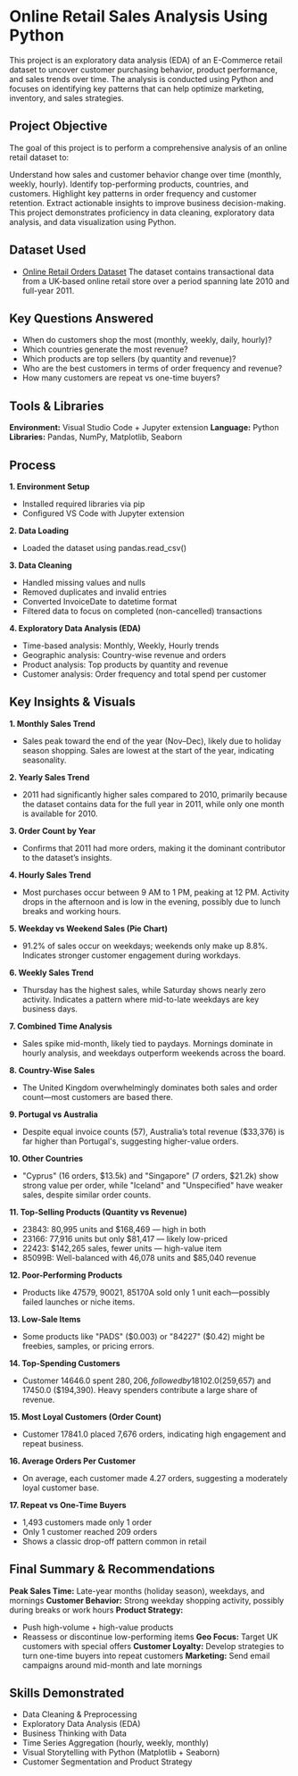 # Online Retail Sales Analysis Using Python
This project is an exploratory data analysis (EDA) of an E-Commerce retail dataset to uncover customer purchasing behavior, product performance, and sales trends over time. The analysis is conducted using Python and focuses on identifying key patterns that can help optimize marketing, inventory, and sales strategies.

## Project Objective
The goal of this project is to perform a comprehensive analysis of an online retail dataset to:

Understand how sales and customer behavior change over time (monthly, weekly, hourly). Identify top-performing products, countries, and customers. Highlight key patterns in order frequency and customer retention. Extract actionable insights to improve business decision-making. This project demonstrates proficiency in data cleaning, exploratory data analysis, and data visualization using Python.

## Dataset Used
- <a href = "https://github.com/alina-khan-1/Python-Online-Retail-data-analysis/blob/main/Online%20Retail%20Data%20Set.csv">Online Retail Orders Dataset</a>
The dataset contains transactional data from a UK-based online retail store over a period spanning late 2010 and full-year 2011.

## Key Questions Answered
- When do customers shop the most (monthly, weekly, daily, hourly)?
- Which countries generate the most revenue?
- Which products are top sellers (by quantity and revenue)?
- Who are the best customers in terms of order frequency and revenue?
- How many customers are repeat vs one-time buyers?

## Tools & Libraries
**Environment:** Visual Studio Code + Jupyter extension
**Language:** Python
**Libraries:** Pandas, NumPy, Matplotlib, Seaborn

## Process
**1. Environment Setup**
- Installed required libraries via pip
- Configured VS Code with Jupyter extension

**2. Data Loading**
- Loaded the dataset using pandas.read_csv()

**3. Data Cleaning**
- Handled missing values and nulls
- Removed duplicates and invalid entries
- Converted InvoiceDate to datetime format
- Filtered data to focus on completed (non-cancelled) transactions

**4. Exploratory Data Analysis (EDA)**
- Time-based analysis: Monthly, Weekly, Hourly trends
- Geographic analysis: Country-wise revenue and orders
- Product analysis: Top products by quantity and revenue
- Customer analysis: Order frequency and total spend per customer

## Key Insights & Visuals
**1. Monthly Sales Trend**
- Sales peak toward the end of the year (Nov–Dec), likely due to holiday season shopping. Sales are lowest at the start of the year, indicating seasonality.

**2. Yearly Sales Trend**
- 2011 had significantly higher sales compared to 2010, primarily because the dataset contains data for the full year in 2011, while only one month is available for 2010.

**3. Order Count by Year**
- Confirms that 2011 had more orders, making it the dominant contributor to the dataset’s insights.

**4. Hourly Sales Trend**
- Most purchases occur between 9 AM to 1 PM, peaking at 12 PM. Activity drops in the afternoon and is low in the evening, possibly due to lunch breaks and working hours.

**5. Weekday vs Weekend Sales (Pie Chart)**
- 91.2% of sales occur on weekdays; weekends only make up 8.8%. Indicates stronger customer engagement during workdays.

**6. Weekly Sales Trend**
- Thursday has the highest sales, while Saturday shows nearly zero activity. Indicates a pattern where mid-to-late weekdays are key business days.

**7. Combined Time Analysis**
- Sales spike mid-month, likely tied to paydays. Mornings dominate in hourly analysis, and weekdays outperform weekends across the board.

**8. Country-Wise Sales**
- The United Kingdom overwhelmingly dominates both sales and order count—most customers are based there.

**9. Portugal vs Australia**
- Despite equal invoice counts (57), Australia’s total revenue ($33,376) is far higher than Portugal's, suggesting higher-value orders.

**10. Other Countries**
- "Cyprus" (16 orders, $13.5k) and "Singapore" (7 orders, $21.2k) show strong value per order, while "Iceland" and "Unspecified" have weaker sales, despite similar order counts.

**11. Top-Selling Products (Quantity vs Revenue)**
- 23843: 80,995 units and $168,469 — high in both
- 23166: 77,916 units but only $81,417 — likely low-priced
- 22423: $142,265 sales, fewer units — high-value item
- 85099B: Well-balanced with 46,078 units and $85,040 revenue

**12. Poor-Performing Products**
- Products like 47579, 90021, 85170A sold only 1 unit each—possibly failed launches or niche items.

**13. Low-Sale Items**
- Some products like "PADS" ($0.003) or "84227" ($0.42) might be freebies, samples, or pricing errors.

**14. Top-Spending Customers**
- Customer 14646.0 spent $280,206, followed by 18102.0 ($259,657) and 17450.0 ($194,390). Heavy spenders contribute a large share of revenue.

**15. Most Loyal Customers (Order Count)**
- Customer 17841.0 placed 7,676 orders, indicating high engagement and repeat business.

**16. Average Orders Per Customer**
- On average, each customer made 4.27 orders, suggesting a moderately loyal customer base.

**17. Repeat vs One-Time Buyers**
- 1,493 customers made only 1 order
- Only 1 customer reached 209 orders
- Shows a classic drop-off pattern common in retail

## Final Summary & Recommendations
**Peak Sales Time:** Late-year months (holiday season), weekdays, and mornings
**Customer Behavior:** Strong weekday shopping activity, possibly during breaks or work hours
**Product Strategy:**
  - Push high-volume + high-value products
  - Reassess or discontinue low-performing items
**Geo Focus:** Target UK customers with special offers
**Customer Loyalty:** Develop strategies to turn one-time buyers into repeat customers
**Marketing:** Send email campaigns around mid-month and late mornings

## Skills Demonstrated
- Data Cleaning & Preprocessing
- Exploratory Data Analysis (EDA)
- Business Thinking with Data
- Time Series Aggregation (hourly, weekly, monthly)
- Visual Storytelling with Python (Matplotlib + Seaborn)
- Customer Segmentation and Product Strategy
